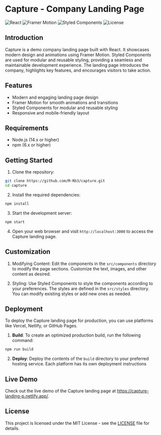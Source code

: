 # Capture - Company Landing Page

![React](https://img.shields.io/badge/react-17.0-blue.svg)
![Framer Motion](https://img.shields.io/badge/framer%20motion-4.1-orange.svg)
![Styled Components](https://img.shields.io/badge/styled%20components-5.3-purple.svg)
![License](https://img.shields.io/badge/license-MIT-green.svg)

## Introduction

Capture is a demo company landing page built with React. It showcases modern design and animations using Framer Motion. Styled Components are used for modular and reusable styling, providing a seamless and maintainable development experience. The landing page introduces the company, highlights key features, and encourages visitors to take action.

## Features

- Modern and engaging landing page design
- Framer Motion for smooth animations and transitions
- Styled Components for modular and reusable styling
- Responsive and mobile-friendly layout

## Requirements

- Node.js (14.x or higher)
- npm (6.x or higher)

## Getting Started

1. Clone the repository:

```bash
git clone https://github.com/M-Rb3/capture.git
cd capture
```

2. Install the required dependencies:
```bash
npm install
```

3. Start the development server:
```bash
npm start
```

4. Open your web browser and visit `http://localhost:3000` to access the Capture landing page.

## Customization

1. Modifying Content: Edit the components in the `src/components` directory to modify the page sections. Customize the text, images, and other content as desired.

2. Styling: Use Styled Components to style the components according to your preferences. The styles are defined in the `src/styles` directory. You can modify existing styles or add new ones as needed.

## Deployment
To deploy the Capture landing page for production, you can use platforms like Vercel, Netlify, or GitHub Pages.

1. **Build**: To create an optimized production build, run the following command:
```bash
npm run build
```

2. **Deploy**: Deploy the contents of the `build` directory to your preferred hosting service. Each platform has its own deployment instructions


## Live Demo
Check out the live demo of the Capture landing page at https://capture-landing-p.netlify.app/.

## License
This project is licensed under the MIT License - see the [LICENSE](https://opensource.org/license/mit/) file for details.


   

